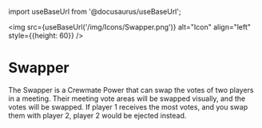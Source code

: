import useBaseUrl from '@docusaurus/useBaseUrl';

<img src={useBaseUrl('/img/Icons/Swapper.png')} alt="Icon" align="left" style={{height: 60}} />
# Swapper

The Swapper is a Crewmate Power that can swap the votes of two players in a meeting. Their meeting vote areas will be swapped visually, and the votes will be swapped. If player 1 receives the most votes, and you swap them with player 2, player 2 would be ejected instead.
